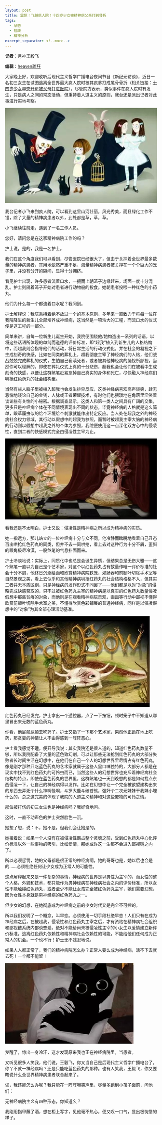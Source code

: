 ```yaml
---
layout: post
title: 震惊！飞越疯人院！十四岁少女被精神病父亲打到骨折
tags:
  - 早恋
  - 拉康
  - 精神分析
excerpt_separator: <!--more-->
---
```


**记者**：月神王毅飞

**编辑**：[heaven疏狂](https://www.zhihu.com/people/heavenshu-kuang)

大家晚上好，欢迎收听后现代主义哲学广播电台夜间节目《新纪元访谈》，近日一名初三女生在试图逃离全世界最大疯人院时被其疯爹打成尾骨骨折（相关链接：[十四岁少女早恋开房被父母打进医院](http://mp.weixin.qq.com/s?__biz=MjM5ODIwNDIwMA==&mid=2652691553&idx=1&sn=4f1cc4640f9e1ea384a7c9034e5286fa&scene=21#wechat_redirect)），尽管院方表示，类似事件在疯人院时有发生，只是病人之间的常态活动，但秉持着人道主义的原则，我台还是派出记者对此事进行实地考察。

<!--more-->

![](../images/疯人院/v2-c9bc67abaaeaf8963cc2b0a359f6603a_r.jpg)

我台记者小飞来到疯人院，可以看到这里山河壮丽，风光秀美，而且绿化工作不错，除了大量的精神病患者以外，到处都是草，草，草。

小飞继续往前走，遇到了一名工作人员。

您好，请问您是在这家精神病院工作的吗？

护士说，是的，我是一名护士。

我们在这个角度我们可以看到，尽管医院已经很大了，但由于关押着全世界最多数量的精神病患者，其用地依然严重不足，海量精神病患者被关押在一个个巨大的笼子里，并没有分开的隔间，显得十分拥挤。

看见护士出现，许多患者流着口水，一拥而上朝笼子边缘赶来，场面一度十分混乱。护士则隔着笼子开始对患者进行动物般的投食。她朝患者投喂一种红色的小药丸。

他们为什么每一个都流着口水呢？我问到。

护士解释说：我院秉持着绝不放过一个的基本原则，多年来一直致力于将每一位在我院降生的新生儿全部培养成神经病，这当然是一项浩大的工程，而流口水的仪式便是这工程的一部分。

简单来讲，自每一位新生儿诞生开始，我院便围绕他/她构造出一系列的话语，以将这些话语所体现的单纯而道德的评价标准，即“超我”植入到新生儿的人格结构中，而超我则会指导他们的活动，将日常生活的行动仪式化，并在社会的凝视之下生成刻奇的快感，比如在同类的葬礼上，超我彻底主宰了神经病们的人格，他们战战兢兢完成葬礼的仪式，生怕自己亵渎死者，或者被其他神经病的凝视所鄙视，当然你可以理解的，即使在葬礼仪式上真的十分悲伤，超我也会让他们在被看中生成刻奇的快感，以便让这群煞笔赶紧忘掉自己真实的身体和死亡，尽快融入神经病们哄抢红色药丸的社会结构里。

当然有些人脑子里被植入超我也会发生排异反应，这类神经病喜欢高声谈笑，肆无忌惮地谈论自己的金钱，人脉或王者荣耀技术，有时他们也猥琐地在角落里淫笑着谈论些有关性的小秘密。根据调查显示，这类人和第一类人之间具有广阔的交集，更多只是神经病个体在不同情境表现出不同的状态，毕竟神经病的人格就是这么简单，跟草履虫似的给个环境给个刺激就能作出特定反应。当人处在超我之外的神经病社会权力领域，其行动以假想中的超我为参照，而暂时被超我主宰大脑的神经病的行动则以假想中超我之外的个体为参照，我院便使用这一点深化双方心中的侵凌性，直到二者的快感模式完全由侵凌性主宰为止。

![](../images/疯人院/v2-b3e9ace2c7b9d5425987af21cd9e2eed_r.jpg)

看我还是不太明白，护士又说：侵凌性是精神病之所以成为精神病的实质。

她一指远方，那儿站立的一位神经病十分与众不同，他冷静而睥睨地看着自己丑态百出哄抢红色药丸的同类，但并不去一同哄抢，看上去对这种行为十分不屑，歪斜的眼角极尽冷漠，一股煞笔的气息扑面而来。

护士冷淡地说：实际上，同质化中也总是会诞生异质，但结果总是无伤大雅——这个煞笔一直以为自己是个艺术家，对这个以红色药丸占有数量作唯一评价标准的社会十分不屑，他终日沉溺绘画和欣赏精神病院铁笼，灌肠器和前额叶切除手术室等自然景观之美，看上去似乎和其他精神病哄抢红药丸的社会结构格格不入，但其实二者并无本质区别，只是神经病的发作形式不同罢了——他们都是以对“对象”的侵略完成快感获取的，只不过被红色药丸主宰的精神病是以真实的红色药丸数量侵凌假想中那些贫瘠的对象，而他则是在观看精神病院景观，画画等行动中鄙视不懂得欣赏前额叶切除手术室之美，不懂得欣赏色彩铺展的普通神经病，同样是以侵凌假想中的“对象”为其全部心理活动基准。

![](../images/疯人院/v2-5d0ce152b14105f72ca20d44d845b7f4_r.jpg)

红色药丸已经发完，护士拿出一个遥控器，点了一下按钮，顿时笼子中不知道从哪里冒出来无数的蓝色药丸。

你看，他屁颠屁颠去吃药了。护士又指了一下那个艺术家，果然他正跪在地上吃药，那贪婪的神情让人不由得感到一阵阵恶心。

护士看我感觉不适，便开导我说：其实我院还是很人道的，知道红色药丸数量不够，所以我院配备了大量的蓝色致幻剂，可以让那些无法抢到红色药丸的大部分失败者长时间生活在幻想中，在他们在自己一个人的幻想世界里尽情占有红色药丸，像是刚才那种只吃蓝色药丸的艺术家就属于这些人里口味独特的，大部分人都是在现实中找不到红色药丸的可怜虫而已，当然这些人的幻想世界也充斥着神经病社会结构的特点，即使在蓝色药丸的世界里，这群煞笔也一天到晚想的都是如何找点东西侵凌一下，让自己的神经病得以发作。比如在幻想中让一个完全被欲望建构出来的东西去弄死个什么神啊怪啊，斗罗大鹿斗破苍熊，强奸个二次元妹妹干我妹小埋什么的，总之这完美的体现了我院的人道主义精神和对这些废物的可怜之情。

那位被打伤的初三女生也是神经病吗？我好奇地问。

这时，一直不动声色的护士突然脸色一沉。

她想了想，说：不，她不是，但我们会让她是的。

她接着说：如果一个人没有在被侵凌性霸占整个灵魂之前，受到红色药丸中心化评价标准以外一些事物的吸引，比如爱情，那她或许这一生都不会进入鄙视链之内了。

所以必须惩罚，她的父母都是很正常的神经病啊，她的哥哥也是，她以后也会是的……必须杜绝任何让少女成为正常人的可能性。

这点解释起来又是一件复杂的事情，神经病的世界是以男性为主宰的，而女性的整个人格，外貌和技术，都只能作为男神经病在神经病社会之内的评价标准，所以女性不能触碰红色药丸，或者至少不能让女孩完全被红色药丸主宰，她们需要幻想，因为女性本身就是男神经病的红色药丸之一。

但少女的幻想，在她彻底成为神经病之前的少女时代又是完全不可控的。

所以我们发明了一个概念，叫早恋。必须使用一切手段杜绝早恋！人们只有在成为神经病之后，在被超我，侵凌性和红色药丸主宰之后，才有资格在精神病社会组织和鄙视链系统内部谈恋爱。绝对不能给尚未被侵凌性主宰的小女生以爱情建立新评价标准，逃离红色药丸依赖性和精神病社会依赖性的可能，不能给他们任何成为正常人的机会。一个也不行！护士无不残忍地说。

如果人人都正常了，我们的精神病院怎么办？正常人要么成为神经病，活不下去就去死！一个都不能留！

![](../images/疯人院/v2-4b5cad4dc844ff844207f38719e2ca25_r.jpg)

梦醒了，惊出一身冷汗，这才发现原来我也正在神经病院里，当患者。

又听见很多人笑我，他们说，王毅飞，你又当自己是后现代主义哲学广播电台了，你丫不就一神经病吗？还是只能吃蓝色药丸的那种。也有人笑我，王毅飞，你又要瞎说什么全世界精神病患者联合起来了。

诶，我还能怎么办呢？我只能在一阵阵嘲笑声里，尽量多跑到小孩子面前，问他们：

无神经病院主义有四种形态，你知道么？

我刚用指甲蘸了酒，想在柜上写字，见他毫不热心，便又叹一口气，显出极惋惜的样子。